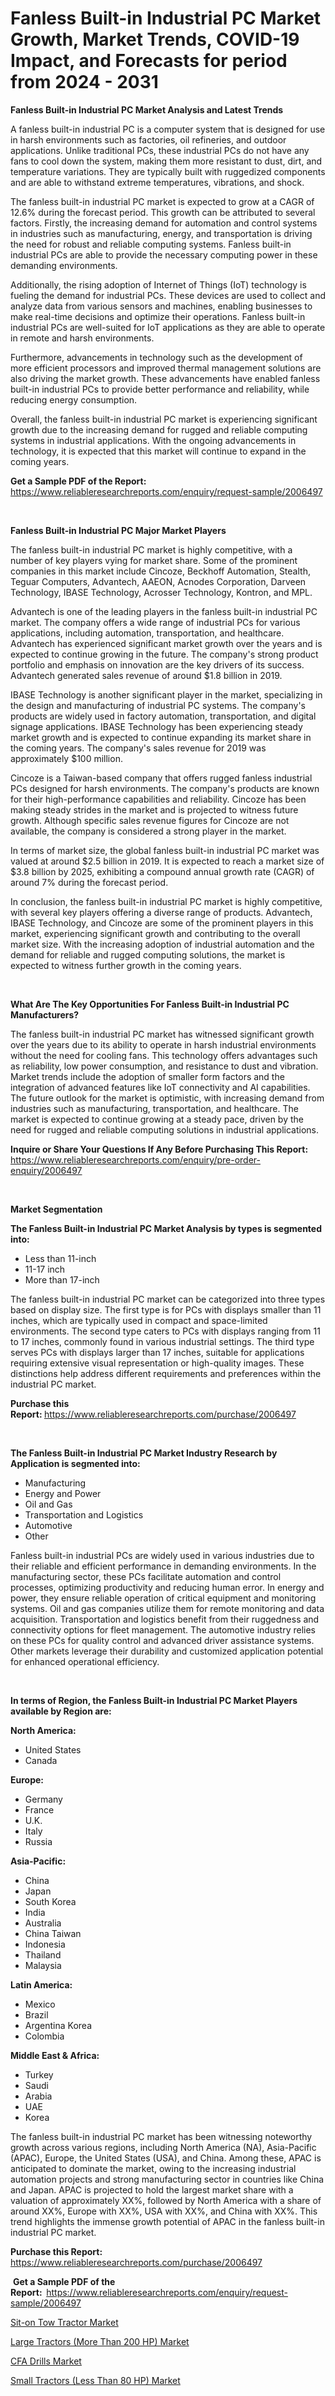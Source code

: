 <p><h1>Fanless Built-in Industrial PC Market Growth, Market Trends, COVID-19 Impact, and Forecasts for period from 2024 - 2031</h1></p><p><strong>Fanless Built-in Industrial PC Market Analysis and Latest Trends</strong></p>
<p><p>A fanless built-in industrial PC is a computer system that is designed for use in harsh environments such as factories, oil refineries, and outdoor applications. Unlike traditional PCs, these industrial PCs do not have any fans to cool down the system, making them more resistant to dust, dirt, and temperature variations. They are typically built with ruggedized components and are able to withstand extreme temperatures, vibrations, and shock.</p><p>The fanless built-in industrial PC market is expected to grow at a CAGR of 12.6% during the forecast period. This growth can be attributed to several factors. Firstly, the increasing demand for automation and control systems in industries such as manufacturing, energy, and transportation is driving the need for robust and reliable computing systems. Fanless built-in industrial PCs are able to provide the necessary computing power in these demanding environments.</p><p>Additionally, the rising adoption of Internet of Things (IoT) technology is fueling the demand for industrial PCs. These devices are used to collect and analyze data from various sensors and machines, enabling businesses to make real-time decisions and optimize their operations. Fanless built-in industrial PCs are well-suited for IoT applications as they are able to operate in remote and harsh environments.</p><p>Furthermore, advancements in technology such as the development of more efficient processors and improved thermal management solutions are also driving the market growth. These advancements have enabled fanless built-in industrial PCs to provide better performance and reliability, while reducing energy consumption.</p><p>Overall, the fanless built-in industrial PC market is experiencing significant growth due to the increasing demand for rugged and reliable computing systems in industrial applications. With the ongoing advancements in technology, it is expected that this market will continue to expand in the coming years.</p></p>
<p><strong>Get a Sample PDF of the Report:&nbsp;</strong> <a href="https://www.reliableresearchreports.com/enquiry/request-sample/2006497">https://www.reliableresearchreports.com/enquiry/request-sample/2006497</a></p>
<p>&nbsp;</p>
<p><strong>Fanless Built-in Industrial PC Major Market Players</strong></p>
<p><p>The fanless built-in industrial PC market is highly competitive, with a number of key players vying for market share. Some of the prominent companies in this market include Cincoze, Beckhoff Automation, Stealth, Teguar Computers, Advantech, AAEON, Acnodes Corporation, Darveen Technology, IBASE Technology, Acrosser Technology, Kontron, and MPL.</p><p>Advantech is one of the leading players in the fanless built-in industrial PC market. The company offers a wide range of industrial PCs for various applications, including automation, transportation, and healthcare. Advantech has experienced significant market growth over the years and is expected to continue growing in the future. The company's strong product portfolio and emphasis on innovation are the key drivers of its success. Advantech generated sales revenue of around $1.8 billion in 2019.</p><p>IBASE Technology is another significant player in the market, specializing in the design and manufacturing of industrial PC systems. The company's products are widely used in factory automation, transportation, and digital signage applications. IBASE Technology has been experiencing steady market growth and is expected to continue expanding its market share in the coming years. The company's sales revenue for 2019 was approximately $100 million.</p><p>Cincoze is a Taiwan-based company that offers rugged fanless industrial PCs designed for harsh environments. The company's products are known for their high-performance capabilities and reliability. Cincoze has been making steady strides in the market and is projected to witness future growth. Although specific sales revenue figures for Cincoze are not available, the company is considered a strong player in the market.</p><p>In terms of market size, the global fanless built-in industrial PC market was valued at around $2.5 billion in 2019. It is expected to reach a market size of $3.8 billion by 2025, exhibiting a compound annual growth rate (CAGR) of around 7% during the forecast period.</p><p>In conclusion, the fanless built-in industrial PC market is highly competitive, with several key players offering a diverse range of products. Advantech, IBASE Technology, and Cincoze are some of the prominent players in this market, experiencing significant growth and contributing to the overall market size. With the increasing adoption of industrial automation and the demand for reliable and rugged computing solutions, the market is expected to witness further growth in the coming years.</p></p>
<p>&nbsp;</p>
<p><strong>What Are The Key Opportunities For Fanless Built-in Industrial PC Manufacturers?</strong></p>
<p><p>The fanless built-in industrial PC market has witnessed significant growth over the years due to its ability to operate in harsh industrial environments without the need for cooling fans. This technology offers advantages such as reliability, low power consumption, and resistance to dust and vibration. Market trends include the adoption of smaller form factors and the integration of advanced features like IoT connectivity and AI capabilities. The future outlook for the market is optimistic, with increasing demand from industries such as manufacturing, transportation, and healthcare. The market is expected to continue growing at a steady pace, driven by the need for rugged and reliable computing solutions in industrial applications.</p></p>
<p><strong>Inquire or Share Your Questions If Any Before Purchasing This Report:</strong> <a href="https://www.reliableresearchreports.com/enquiry/pre-order-enquiry/2006497">https://www.reliableresearchreports.com/enquiry/pre-order-enquiry/2006497</a></p>
<p>&nbsp;</p>
<p><strong>Market Segmentation</strong></p>
<p><strong>The Fanless Built-in Industrial PC Market Analysis by types is segmented into:</strong></p>
<p><ul><li>Less than 11-inch</li><li>11-17 inch</li><li>More than 17-inch</li></ul></p>
<p><p>The fanless built-in industrial PC market can be categorized into three types based on display size. The first type is for PCs with displays smaller than 11 inches, which are typically used in compact and space-limited environments. The second type caters to PCs with displays ranging from 11 to 17 inches, commonly found in various industrial settings. The third type serves PCs with displays larger than 17 inches, suitable for applications requiring extensive visual representation or high-quality images. These distinctions help address different requirements and preferences within the industrial PC market.</p></p>
<p><strong>Purchase this Report:&nbsp;</strong><a href="https://www.reliableresearchreports.com/purchase/2006497">https://www.reliableresearchreports.com/purchase/2006497</a></p>
<p>&nbsp;</p>
<p><strong>The Fanless Built-in Industrial PC Market Industry Research by Application is segmented into:</strong></p>
<p><ul><li>Manufacturing</li><li>Energy and Power</li><li>Oil and Gas</li><li>Transportation and Logistics</li><li>Automotive</li><li>Other</li></ul></p>
<p><p>Fanless built-in industrial PCs are widely used in various industries due to their reliable and efficient performance in demanding environments. In the manufacturing sector, these PCs facilitate automation and control processes, optimizing productivity and reducing human error. In energy and power, they ensure reliable operation of critical equipment and monitoring systems. Oil and gas companies utilize them for remote monitoring and data acquisition. Transportation and logistics benefit from their ruggedness and connectivity options for fleet management. The automotive industry relies on these PCs for quality control and advanced driver assistance systems. Other markets leverage their durability and customized application potential for enhanced operational efficiency.</p></p>
<p>&nbsp;</p>
<p><strong>In terms of Region, the Fanless Built-in Industrial PC Market Players available by Region are:</strong></p>
<p>
    <p> <strong> North America: </strong>
        <ul>
            <li>United States</li>
            <li>Canada</li>
        </ul>
        </p> 
    <p> <strong> Europe: </strong>
        <ul>
            <li>Germany</li>
            <li>France</li>
            <li>U.K.</li>
            <li>Italy</li>
            <li>Russia</li>
        </ul>
        </p> 
    <p> <strong> Asia-Pacific: </strong>
        <ul>
            <li>China</li>
            <li>Japan</li>
            <li>South Korea</li>
            <li>India</li>
            <li>Australia</li>
            <li>China Taiwan</li>
            <li>Indonesia</li>
            <li>Thailand</li>
            <li>Malaysia</li>
        </ul>
        </p> 
    <p> <strong> Latin America: </strong>
        <ul>
            <li>Mexico</li>
            <li>Brazil</li>
            <li>Argentina Korea</li>
            <li>Colombia</li>
        </ul>
        </p> 
    <p> <strong> Middle East & Africa: </strong>
        <ul>
            <li>Turkey</li>
            <li>Saudi</li>
            <li>Arabia</li>
            <li>UAE</li>
            <li>Korea</li>
        </ul>
    </p>
    </p>
<p><p>The fanless built-in industrial PC market has been witnessing noteworthy growth across various regions, including North America (NA), Asia-Pacific (APAC), Europe, the United States (USA), and China. Among these, APAC is anticipated to dominate the market, owing to the increasing industrial automation projects and strong manufacturing sector in countries like China and Japan. APAC is projected to hold the largest market share with a valuation of approximately XX%, followed by North America with a share of around XX%, Europe with XX%, USA with XX%, and China with XX%. This trend highlights the immense growth potential of APAC in the fanless built-in industrial PC market.</p></p>
<p><strong>Purchase this Report: </strong><a href="https://www.reliableresearchreports.com/purchase/2006497">https://www.reliableresearchreports.com/purchase/2006497</a></p>
<p>&nbsp;<strong>Get a Sample PDF of the Report:&nbsp;&nbsp;</strong><a href="https://www.reliableresearchreports.com/enquiry/request-sample/2006497">https://www.reliableresearchreports.com/enquiry/request-sample/2006497</a></p>
<p><strong></strong></p>
<p><p><a href="https://github.com/beatblasta/Market-Research-Report-List-1/blob/main/sit-on-tow-tractor-market.md">Sit-on Tow Tractor Market</a></p><p><a href="https://github.com/Triciasol/Market-Research-Report-List-1/blob/main/large-tractors-more-than-200-hp-market.md">Large Tractors (More Than 200 HP) Market</a></p><p><a href="https://github.com/chartsaturn/Market-Research-Report-List-1/blob/main/cfa-drills-market.md">CFA Drills Market</a></p><p><a href="https://github.com/jhcraigie/Market-Research-Report-List-1/blob/main/small-tractors-less-than-80-hp-market.md">Small Tractors (Less Than 80 HP) Market</a></p></p>